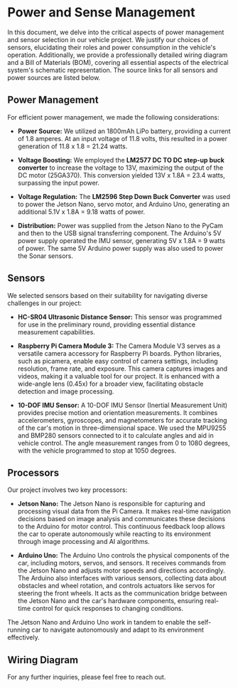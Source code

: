 # Power and Sense Management

In this document, we delve into the critical aspects of power management and sensor selection in our vehicle project. We justify our choices of sensors, elucidating their roles and power consumption in the vehicle's operation. Additionally, we provide a professionally detailed wiring diagram and a Bill of Materials (BOM), covering all essential aspects of the electrical system's schematic representation. The source links for all sensors and power sources are listed below.

## Power Management

For efficient power management, we made the following considerations:

- **Power Source:** We utilized an 1800mAh LiPo battery, providing a current of 1.8 amperes. At an input voltage of 11.8 volts, this resulted in a power generation of 11.8 x 1.8 = 21.24 watts.

- **Voltage Boosting:** We employed the **LM2577 DC TO DC step-up buck converter** to increase the voltage to 13V, maximizing the output of the DC motor (25GA370). This conversion yielded 13V x 1.8A = 23.4 watts, surpassing the input power.

- **Voltage Regulation:** The **LM2596 Step Down Buck Converter** was used to power the Jetson Nano, servo motor, and Arduino Uno, generating an additional 5.1V x 1.8A = 9.18 watts of power.

- **Distribution:** Power was supplied from the Jetson Nano to the PyCam and then to the USB signal transferring component. The Arduino's 5V power supply operated the IMU sensor, generating 5V x 1.8A = 9 watts of power. The same 5V Arduino power supply was also used to power the Sonar sensors.

## Sensors

We selected sensors based on their suitability for navigating diverse challenges in our project:

- **HC-SR04 Ultrasonic Distance Sensor:** This sensor was programmed for use in the preliminary round, providing essential distance measurement capabilities.

- **Raspberry Pi Camera Module 3:** The Camera Module V3 serves as a versatile camera accessory for Raspberry Pi boards. Python libraries, such as picamera, enable easy control of camera settings, including resolution, frame rate, and exposure. This camera captures images and videos, making it a valuable tool for our project. It is enhanced with a wide-angle lens (0.45x) for a broader view, facilitating obstacle detection and image processing.

- **10-DOF IMU Sensor:** A 10-DOF IMU Sensor (Inertial Measurement Unit) provides precise motion and orientation measurements. It combines accelerometers, gyroscopes, and magnetometers for accurate tracking of the car's motion in three-dimensional space. We used the MPU9255 and BMP280 sensors connected to it to calculate angles and aid in vehicle control. The angle measurement ranges from 0 to 1080 degrees, with the vehicle programmed to stop at 1050 degrees.

## Processors

Our project involves two key processors:

- **Jetson Nano:** The Jetson Nano is responsible for capturing and processing visual data from the Pi Camera. It makes real-time navigation decisions based on image analysis and communicates these decisions to the Arduino for motor control. This continuous feedback loop allows the car to operate autonomously while reacting to its environment through image processing and AI algorithms.

- **Arduino Uno:** The Arduino Uno controls the physical components of the car, including motors, servos, and sensors. It receives commands from the Jetson Nano and adjusts motor speeds and directions accordingly. The Arduino also interfaces with various sensors, collecting data about obstacles and wheel rotation, and controls actuators like servos for steering the front wheels. It acts as the communication bridge between the Jetson Nano and the car's hardware components, ensuring real-time control for quick responses to changing conditions.

The Jetson Nano and Arduino Uno work in tandem to enable the self-running car to navigate autonomously and adapt to its environment effectively.

## Wiring Diagram



For any further inquiries, please feel free to reach out.
